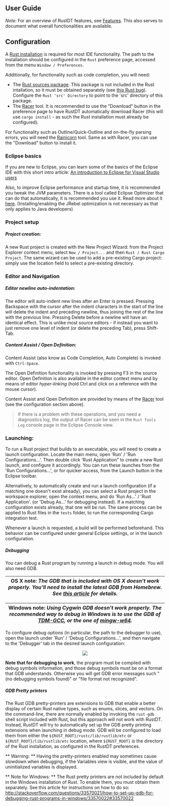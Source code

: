 ## User Guide

*Note:* For an overview of RustDT features, see [Features](Features.md#features). This also serves to document 
what overall functionalities are available.

## Configuration

A [Rust installation](http://www.rust-lang.org/install.html) is required for most IDE functionality. The path to the installation should be configured in the `Rust` preference page, accessed from the menu `Window / Preferences`.

Additionally, for functionality such as code completion, you will need:
 * The [Rust sources package](https://www.rust-lang.org/downloads.html). This package is not included in the Rust intallation, so it must be obtained separately (see [this Rust bug](https://github.com/rust-lang/rust/issues/19535)). Configure the `Rust 'src' Directory` to point to the 'src' directory of this package.
 * The [Racer](https://github.com/phildawes/racer) tool. It is recommended to use the "Download" button in the preference page to have RustDT automatically download Racer (this will use `cargo install` - as such the Rust installation must already be configured).
 
For functionality such as Outline/Quick-Outline and on-the-fly parsing errors, you will need the [Rainicorn](https://github.com/RustDT/Rainicorn) tool. Same as with Racer, you can use the "Download" button to install it.

### Eclipse basics

If you are new to Eclipse, you can learn some of the basics of the Eclipse IDE with this short intro article: 
[An introduction to Eclipse for Visual Studio users
](http://www.ibm.com/developerworks/opensource/library/os-eclipse-visualstudio/)

Also, to improve Eclipse performance and startup time, it is recommended you tweak the JVM parameters. There is a tool called Eclipse Optimizer that can do that automatically, it is recommended you use it. Read more about it [here](http://www.infoq.com/news/2015/03/eclipse-optimizer). (Installing/enabling the JRebel optimization is not necessary as that only applies to Java developers)


### Project setup

##### Project creation:
A new Rust project is created with the New Project Wizard: from the Project Explorer context menu, select `New / Project...` and then `Rust / Rust Cargo Project`. The same wizard can be used to add a pre-existing Cargo project: simply use the location field to select a pre-existing directory.

### Editor and Navigation

##### Editor newline auto-indentation:
The editor will auto-indent new lines after an Enter is pressed. Pressing Backspace with the cursor after the indent characters in the start of the line will delete the indent and preceding newline, thus joining the rest of the line with the previous line. Pressing Delete before a newline will have an identical effect.
This is unlike most source editors - if instead you want to just remove one level of indent (or delete the preceding Tab), press Shift-Tab. 

##### Content Assist / Open Definition:
Content Assist (also know as Code Completion, Auto Complete) is invoked with `Ctrl-Space`. 

The Open Definition functionality is invoked by pressing F3 in the source editor. 
Open Definition is also available in the editor context menu and by means of editor *hyper-linking* 
(hold Ctrl and click on a reference with the mouse cursor). 

Content Assist and Open Definition are provided by means of the [Racer](https://github.com/phildawes/racer) tool (see the configuration section above).

> If there is a problem with these operations, and you need a diagnostics log, 
the output of Racer can be seen in the `Rust Tools Log` console page in the Eclipse Console view.

### Launching:
To run a Rust project that builds to an executable, you will need to create a launch configuration. Locate the main menu, open 'Run' / 'Run Configurations...'. Then double click 'Rust Application" to create a new Rust launch, and configure it accordingly. You can run these launches from the 'Run Configurations...', or for quicker access, from the Launch button in the Eclipse toolbar.

Alternatively, to automatically create and run a launch configuration (if a matching one doesn't exist already), you can select a Rust project in the workspace explorer, open the context menu, and do 'Run As...' / 'Rust Application'. (or 'Debug As...' for debugging instead). If a matching configuration exists already, that one will be run. The same process can be applied to Rust files in the `tests` folder, to run the corresponding Cargo integration test.

Whenever a launch is requested, a build will be performed beforehand. This behavior can be configured under general Eclipse settings, or in the launch configuration.

##### Debugging

You can debug a Rust program by running a launch in debug mode. You will also need GDB. 

| **OS X note:** _The GDB that is included with OS X doesn't work properly. You'll need to install the latest GDB from Homebrew. See [this article](http://ntraft.com/installing-gdb-on-os-x-mavericks/) for details._ |
|----|

| **Windows note:** _Using Cygwin GDB doesn't work properly. The recommended way to debug in Windows is to use the GDB of [TDM-GCC](http://tdm-gcc.tdragon.net/), or the one of [mingw-w64](http://mingw-w64.org/)._ |
|----|

To configure debug options (in particular, the path to the debugger to use), open the launch under 'Run' / 'Debug Configurations...', and then navigate to the 'Debugger' tab in the desired launch configuration:

<div align="center">
<a><img src="screenshots/UserGuide_DebuggerLaunchConfiguration.png" /><a/> 
</div>

**Note that for debugging to work**, the program must be compiled with debug symbols information, and those debug symbols must be on a format that GDB understands. Otherwise you will get GDB error messages such "(no debugging symbols found)" or "file format not recognized".

##### GDB Pretty printers
The Rust GDB pretty-printers are extensions to GDB that enable a better display of certain Rust native types, such as enums, slices, and vectors. On the command-line, there are normally enabled by invoking the `rust-gdb` shell script included with Rust, but this approach will not work with RustDT. Instead, RustDT will try to automatically set up the GDB pretty printing extensions when launching in debug mode. GDB will be configured to load them from either the `${RUST_ROOT}/rustc/lib/rustlib/etc` or `${RUST_ROOT}/lib/rustlib/etc` location, where `${RUST_ROOT}` is the directory of the Rust installation, as configured in the RustDT preferences.

** Warning: ** Having the pretty-printers enabled may sometimes cause slowdown when debugging, if the Variables view is visible, and the value of uninitialized variables is displayed.

** Note for Windows: ** The Rust pretty printers are not included by default in the Windows installation of Rust. To enable them, you must obtain them separately. See this article for instructions on how to do so: http://stackoverflow.com/questions/33570021/how-to-set-up-gdb-for-debugging-rust-programs-in-windows/33570022#33570022
